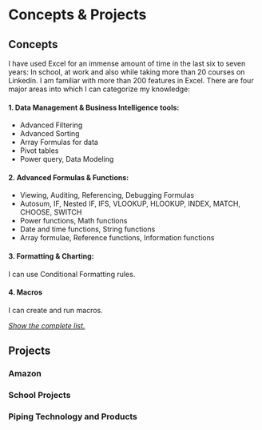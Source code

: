 # Concepts & Projects

## Concepts

I have used Excel for an immense amount of time in the last six to seven years: 
In school, at work and also while taking more than 20 courses on Linkedin. I am familiar with more than 200 features in Excel. 
There are four major areas into which I can categorize my knowledge: 

#### 1. Data Management & Business Intelligence tools:
* Advanced Filtering
* Advanced Sorting
* Array Formulas for data
* Pivot tables
* Power query, Data Modeling

#### 2. Advanced Formulas & Functions:
* Viewing, Auditing, Referencing, Debugging Formulas
* Autosum, IF, Nested IF, IFS, VLOOKUP, HLOOKUP, INDEX, MATCH, CHOOSE, SWITCH
* Power functions, Math functions
* Date and time functions, String functions
* Array formulae, Reference functions, Information functions

#### 3. Formatting & Charting:
I can use Conditional Formatting rules. 

#### 4. Macros
I can create and run macros.


[*Show the complete list.*](https://github.com/saitejavanamala/Portfolio/blob/master/Microsoft%20Advanced%20Excel/Excel_Concepts_Detail.md)

## Projects

### Amazon
### School Projects 
### Piping Technology and Products

